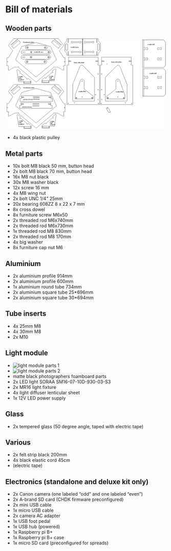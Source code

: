 # Bill of materials

## Wooden parts
![archivist wooden parts named](pictures/archivist_wooden_parts.png "archivist wooden parts")
* 4x black plastic pulley

## Metal parts
* 10x bolt M8 black 50 mm, button head
* 2x bolt M8 black 70 mm, button head
* 16x M8 nut black
* 30x M8 washer black
* 12x screw 16 mm
* 4x M8 wing nut
* 2x bolt UNC 1/4” 25mm
* 20x bearing 608ZZ 8 x 22 x 7 mm
* 8x cross dowel
* 8x furniture screw M6x50
* 2x threaded rod M6x740mm
* 2x threaded rod M6x730mm
* 1x threaded rod M8 830mm
* 2x threaded rod M8 170mm
* 4x big washer
* 8x furniture cap nut M6

## Aluminium
* 2x aluminium profile 914mm 
* 2x aluminium profile 600mm 
* 1x aluminium round tube 734mm
* 2x aluminium square tube 25*696mm
* 2x aluminium square tube 30*694mm

## Tube inserts
* 4x 25mm M8
* 4x 30mm M8
* 2x M10

## Light module
* ![light module parts 1](pictures/light_module_parts1.png "light module foamboard parts 1")
* ![light module parts 2](pictures/light_module_parts2.png "light module foamboard parts 2")
* matte black photographers foamboard parts
* 2x LED light SORAA SM16-07-10D-930-03-S3
* 2x MR16 light fixture
* 4x light diffuser lenticular sheet
* 1x 12V LED power supply 

## Glass
* 2x tempered glass (50 degree angle, taped with electric tape)

## Various
* 2x felt strip black 200mm
* 4x black elastic cord 45cm
* (electric tape)

## Electronics (standalone and deluxe kit only)
* 2x Canon camera (one labeled “odd” and one labeled “even”)
* 2x A-brand SD card (CHDK firmware preconfigured)
* 2x mini USB cable
* 1x micro USB cable
* 2x camera AC adapter
* 1x USB foot pedal
* 1x USB hub (powered)
* 1x Raspberry pi B+
* 1x Raspberry pi B+ case
* 1x micro SD card (preconfigured for spreads)
